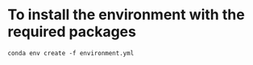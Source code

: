 # To install the environment with the required packages

```
conda env create -f environment.yml
```

